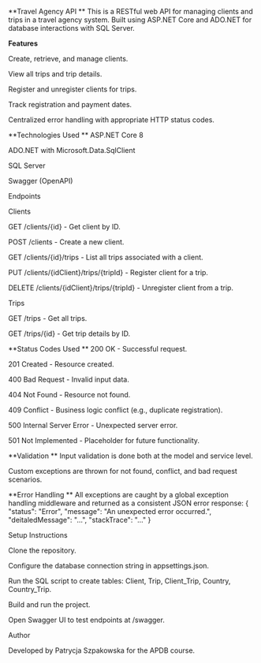 **Travel Agency API
**
This is a RESTful web API for managing clients and trips in a travel agency system. Built using ASP.NET Core and ADO.NET for database interactions with SQL Server.

**Features**

Create, retrieve, and manage clients.

View all trips and trip details.

Register and unregister clients for trips.

Track registration and payment dates.

Centralized error handling with appropriate HTTP status codes.

**Technologies Used
**
ASP.NET Core 8

ADO.NET with Microsoft.Data.SqlClient

SQL Server

Swagger (OpenAPI)

Endpoints

Clients

GET /clients/{id} - Get client by ID.

POST /clients - Create a new client.

GET /clients/{id}/trips - List all trips associated with a client.

PUT /clients/{idClient}/trips/{tripId} - Register client for a trip.

DELETE /clients/{idClient}/trips/{tripId} - Unregister client from a trip.

Trips

GET /trips - Get all trips.

GET /trips/{id} - Get trip details by ID.

**Status Codes Used
**
200 OK - Successful request.

201 Created - Resource created.

400 Bad Request - Invalid input data.

404 Not Found - Resource not found.

409 Conflict - Business logic conflict (e.g., duplicate registration).

500 Internal Server Error - Unexpected server error.

501 Not Implemented - Placeholder for future functionality.

**Validation
**
Input validation is done both at the model and service level.

Custom exceptions are thrown for not found, conflict, and bad request scenarios.

**Error Handling
**
All exceptions are caught by a global exception handling middleware and returned as a consistent JSON error response:
{
  "status": "Error",
  "message": "An unexpected error occurred.",
  "deitaledMessage": "...",
  "stackTrace": "..."
}

Setup Instructions

Clone the repository.

Configure the database connection string in appsettings.json.

Run the SQL script to create tables: Client, Trip, Client_Trip, Country, Country_Trip.

Build and run the project.

Open Swagger UI to test endpoints at /swagger.

Author

Developed by Patrycja Szpakowska for the APDB course.
